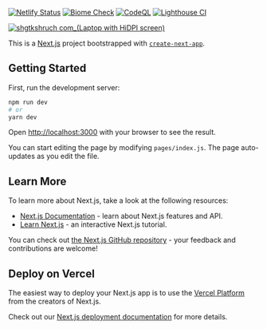 [![Netlify Status](https://api.netlify.com/api/v1/badges/b5bc590c-bb26-4ee2-be21-64df7bb8f866/deploy-status)](https://app.netlify.com/projects/condescending-dubinsky-142049/deploys)
[![Biome Check](https://github.com/shgtkshruch/shgtkshruch.com/actions/workflows/biome.yml/badge.svg)](https://github.com/shgtkshruch/shgtkshruch.com/actions/workflows/biome.yml)
[![CodeQL](https://github.com/shgtkshruch/shgtkshruch.com/actions/workflows/codeql-analysis.yml/badge.svg?branch=master)](https://github.com/shgtkshruch/shgtkshruch.com/actions/workflows/codeql-analysis.yml)
[![Lighthouse CI](https://github.com/shgtkshruch/shgtkshruch.com/actions/workflows/lighthouse.yml/badge.svg?branch=master)](https://github.com/shgtkshruch/shgtkshruch.com/actions/workflows/lighthouse.yml)

[![shgtkshruch com_(Laptop with HiDPI screen) ](https://user-images.githubusercontent.com/5207601/83959269-d4259080-a8b5-11ea-8584-74917e365ffa.png)](https://shgtkshruch.com)

This is a [Next.js](https://nextjs.org/) project bootstrapped with [`create-next-app`](https://github.com/vercel/next.js/tree/canary/packages/create-next-app).

## Getting Started

First, run the development server:

```bash
npm run dev
# or
yarn dev
```

Open [http://localhost:3000](http://localhost:3000) with your browser to see the result.

You can start editing the page by modifying `pages/index.js`. The page auto-updates as you edit the file.

## Learn More

To learn more about Next.js, take a look at the following resources:

- [Next.js Documentation](https://nextjs.org/docs) - learn about Next.js features and API.
- [Learn Next.js](https://nextjs.org/learn) - an interactive Next.js tutorial.

You can check out [the Next.js GitHub repository](https://github.com/vercel/next.js/) - your feedback and contributions are welcome!

## Deploy on Vercel

The easiest way to deploy your Next.js app is to use the [Vercel Platform](https://vercel.com/import?utm_medium=default-template&filter=next.js&utm_source=create-next-app&utm_campaign=create-next-app-readme) from the creators of Next.js.

Check out our [Next.js deployment documentation](https://nextjs.org/docs/deployment) for more details.
